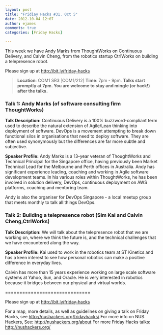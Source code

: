 ```yaml
---
layout: post
title: "Fridiay Hacks #31, Oct 5"
date: 2012-10-04 12:07
author: ejames
comments: true
categories: [Friday Hacks]

---
```

This week we have Andy Marks from ThoughtWorks on Continuous Delivery, and Calvin Cheng, from the robotics startup CtrlWorks on building a telepresence robot.

Please sign up at <a href="http://bit.ly/friday-hacks">http://bit.ly/friday-hacks</a>
<blockquote><strong>Location</strong>: COM1 SR3 [COM1/212]
<strong>Time</strong>: 7pm - 9pm.
<strong>Talks start promptly at 7pm. You are welcome to stay and mingle (or hack!) after the talks.</strong></blockquote>
<h3>Talk 1: Andy Marks (of software consulting firm ThoughtWorks)</h3>
<strong>Talk Description:</strong>
Continuous Delivery is a 100% buzzword-compliant term used to describe the natural extension of Agile/Lean thinking into deployment of software. DevOps is a movement attempting to break down functional silos in organisations that need to deploy software. They are often used synonymously but the differences are far more subtle and subjective.

<strong>Speaker Profile:</strong>
Andy Marks is a 13-year veteran of ThoughtWorks and Technical Principal for the Singapore office, having previously been Market Technical Lead for the Melbourne and Perth offices in Australia. Andy has significant experience leading, coaching and working in Agile software development teams. In his various roles within ThoughtWorks, he has been involved in solution delivery, DevOps, continuous deployment on AWS platforms, coaching and mentoring team.

Andy is also the organiser for DevOps Singapore - a local meetup group that meets monthly to talk all things DevOps.
<h3>Talk 2: Building a telepresence robot (Sim Kai and Calvin Cheng,CtrlWorks)</h3>
<strong>Talk Description:</strong>
We will talk about the telepresence robot that we are working on, where we think the future is, and the technical challenges that we have encountered along the way.

<strong>Speaker Profile:</strong>
Kai used to work in the robotics team at ST Kinetics and has a keen interest to see how personal robotics can make a positive difference in everyday lives.

Calvin has more than 15 years experience working on large scale software systems at Yahoo, Sun, and Oracle. He is very interested in robotics because it bridges between our physical and virtual worlds.

==============================

Please sign up at <a href="http://bit.ly/friday-hacks">http://bit.ly/friday-hacks</a>

For a map, more details, as well as guidelines on giving a talk on Friday Hacks, see <a href="http://nushackers.org/fridayhacks/">http://nushackers.org/fridayhacks/</a>
For more info on NUS Hackers, See: <a href="http://nushackers.org/about">http://nushackers.org/about</a>
For more Friday Hacks talks: <a href="http://nushackers.org/">http://nushackers.org/</a>
